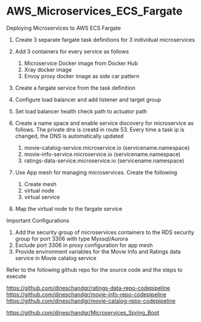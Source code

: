 # AWS_Microservices_ECS_Fargate
Deploying Microservices to AWS ECS Fargate

1. Create 3 separate fargate task definitions for 3 individual microservices
2. Add 3 containers for every service as follows
    1. Microservice Docker image from Docker Hub
    2. Xray docker image
    3. Envoy proxy docker image as side car pattern
3. Create a fargate service from the task definition
4. Configure load balancer and add listener and target group
5. Set load balancer health check path to actuator path
6.  Create a name space and enable service discovery for microservice as follows. The private dns is creatd in route 53.
    Every time a task ip is changed, the DNS is automatically updated
  
    1. movie-catalog-service.microservice.io (servicename.namespace)  
    2. movie-info-service.microservice.io (servicename.namespace)
    3. ratings-data-service.microservice.io (servicename.namespace)
    
7.  Use App mesh for managing microservices. Create the following

    1. Create mesh
    2. virtual node
    3. virtual service

8. Map the virtual node to the fargate service

Important Configurations

1. Add the security group of microservices containers to the RDS security group for port 3306 with type Myssql/Aurora
2. Exclude port 3306 in proxy configuration for app mesh
3. Provide environment variables for the Movie Info and Ratings data service in Movie catalog service


Refer to the following github repo for the source code and the steps to execute

https://github.com/dineschandgr/ratings-data-repo-codepipeline
https://github.com/dineschandgr/movie-info-repo-codepipeline
https://github.com/dineschandgr/movie-catalog-repo-codepipeline

https://github.com/dineschandgr/Microservices_Spring_Boot
